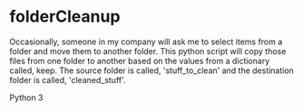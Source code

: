 # folderCleanup
Occasionally, someone in my company will ask me to select items from a folder and move them to another folder.  This python script will copy those files from one folder to another based on the values from a dictionary called, keep.  The source folder is called, 'stuff_to_clean' and the destination folder is called, 'cleaned_stuff'.

Python 3
